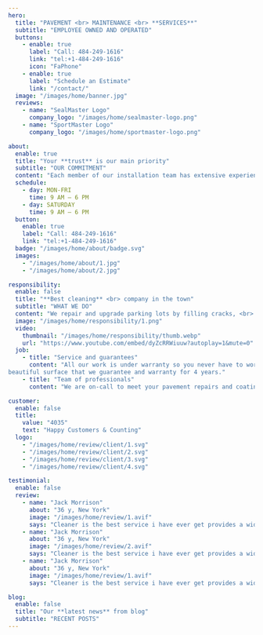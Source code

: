 ```yaml
---
hero:
  title: "PAVEMENT <br> MAINTENANCE <br> **SERVICES**"
  subtitle: "EMPLOYEE OWNED AND OPERATED"
  buttons:
    - enable: true
      label: "Call: 484-249-1616"
      link: "tel:+1-484-249-1616"
      icon: "FaPhone"
    - enable: true
      label: "Schedule an Estimate"
      link: "/contact/"
  image: "/images/home/banner.jpg"
  reviews:
    - name: "SealMaster Logo"
      company_logo: "/images/home/sealmaster-logo.png"
    - name: "SportMaster Logo"
      company_logo: "/images/home/sportmaster-logo.png"

about:
  enable: true
  title: "Your **trust** is our main priority"
  subtitle: "OUR COMMITMENT"
  content: "Each member of our installation team has extensive experience; our installers range from the least experienced installer with over 15 years repairing pavement and recreation courts to our most senior installer with over 20 years experience."
  schedule:
    - day: MON-FRI
      time: 9 AM – 6 PM
    - day: SATURDAY
      time: 9 AM – 6 PM
  button:
    enable: true
    label: "Call: 484-249-1616"
    link: "tel:+1-484-249-1616"
  badge: "/images/home/about/badge.svg"
  images:
    - "/images/home/about/1.jpg"
    - "/images/home/about/2.jpg"

responsibility:
  enable: false
  title: "**Best cleaning** <br> company in the town"
  subtitle: "WHAT WE DO"
  content: "We repair and upgrade parking lots by filling cracks, <br> patching blacktop, seal coating and line striping. From paving, to patching, crack filling, pothole repair, seal coating, asphalt repair, milling, site preparation and speed bumps-We have your asphalt needs covered."
  image: "/images/home/responsibility/1.png"
  video:
    thumbnail: "/images/home/responsibility/thumb.webp"
    url: "https://www.youtube.com/embed/dyZcRRWiuuw?autoplay=1&mute=0"
  job:
    - title: "Service and guarantees"
      content: "All our work is under warranty so you never have to worry if the job will be done right. Our attention to detail and commitment to excellence will leave you with a clean,
beautiful surface that we guarantee and warranty for 4 years."
    - title: "Team of professionals"
      content: "We are on-call to meet your pavement repairs and coatings needs with fast professional service."

customer:
  enable: false
  title:
    value: "4035"
    text: "Happy Customers & Counting"
  logo:
    - "/images/home/review/client/1.svg"
    - "/images/home/review/client/2.svg"
    - "/images/home/review/client/3.svg"
    - "/images/home/review/client/4.svg"

testimonial:
  enable: false
  review:
    - name: "Jack Morrison"
      about: "36 y, New York"
      image: "/images/home/review/1.avif"
      says: "Cleaner is the best service i have ever get provides a wide range of cleaning services, from home cleaning to office cleaning. They used advanced technologies to keep our room looking the best. <br> <br> Their team of experts who have been in the profession for years focuses on helped us achieve optimal clean surface."
    - name: "Jack Morrison"
      about: "36 y, New York"
      image: "/images/home/review/2.avif"
      says: "Cleaner is the best service i have ever get provides a wide range of cleaning services, from home cleaning to office cleaning. They used advanced technologies to keep our room looking the best. <br> <br> Their team of experts who have been in the profession for years focuses on helped us achieve optimal clean surface."
    - name: "Jack Morrison"
      about: "36 y, New York"
      image: "/images/home/review/1.avif"
      says: "Cleaner is the best service i have ever get provides a wide range of cleaning services, from home cleaning to office cleaning. They used advanced technologies to keep our room looking the best. <br> <br> Their team of experts who have been in the profession for years focuses on helped us achieve optimal clean surface."

blog:
  enable: false
  title: "Our **latest news** from blog"
  subtitle: "RECENT POSTS"
---
```

